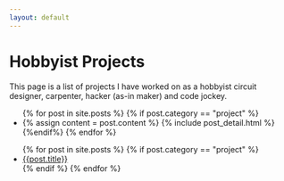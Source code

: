 ```yaml
---
layout: default
---
```


<!-- This code loads all posts and displays them -->
<top>
	<div class="container">
	<h1> Hobbyist Projects</h1>
	<p> This page is a list of projects I have worked on as a hobbyist circuit designer, carpenter, hacker (as-in maker) and code jockey. </p>
	</div>
</top>
<div class="row">
<div class="span1">
	<ul>
	  {% for post in site.posts %}
	  	  {% if post.category == "project" %}
	    <li>
	      {% assign content = post.content %}
	      {% include post_detail.html %}
	    </li>
	    {%endif%}
	  {% endfor %}
	</ul>
</div>	

<div class="span2">
	<ul>
	  {% for post in site.posts %}
	  {% if post.category == "project" %}
	    <li>
	      <a href="#{{ post.title }}"> {{post.title}} </a>
	    </li>
	  {% endif %}
	  {% endfor %}
	</ul>
</div>	
</div>


